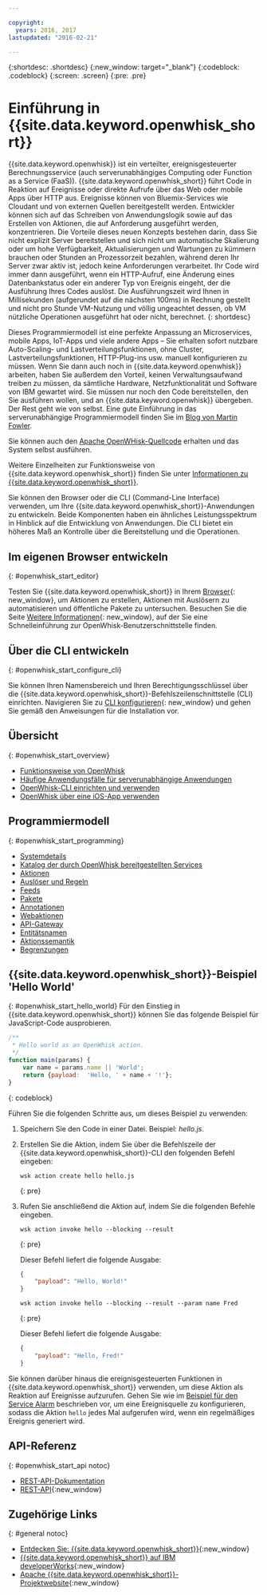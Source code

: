 ```yaml
---

copyright:
  years: 2016, 2017
lastupdated: "2016-02-21"

---
```


{:shortdesc: .shortdesc}
{:new_window: target="_blank"}
{:codeblock: .codeblock}
{:screen: .screen}
{:pre: .pre}

# Einführung in {{site.data.keyword.openwhisk_short}}


{{site.data.keyword.openwhisk}} ist ein verteilter, ereignisgesteuerter Berechnungsservice (auch serverunabhängiges Computing oder Function as a Service (FaaS)). {{site.data.keyword.openwhisk_short}} führt Code in Reaktion auf Ereignisse oder direkte Aufrufe über das Web oder mobile Apps über HTTP aus. Ereignisse können von Bluemix-Services wie Cloudant und von externen Quellen bereitgestellt werden. Entwickler können sich auf das Schreiben von Anwendungslogik sowie auf das Erstellen von Aktionen, die auf Anforderung ausgeführt werden, konzentrieren.
Die Vorteile dieses neuen Konzepts bestehen darin, dass Sie nicht explizit Server bereitstellen und sich nicht um automatische Skalierung oder um hohe Verfügbarkeit, Aktualisierungen und Wartungen zu kümmern brauchen oder Stunden an Prozessorzeit bezahlen, während deren Ihr Server zwar aktiv ist, jedoch keine Anforderungen verarbeitet.
Ihr Code wird immer dann ausgeführt, wenn ein HTTP-Aufruf, eine Änderung eines Datenbankstatus oder ein anderer Typ von Ereignis eingeht, der die Ausführung Ihres Codes auslöst.
Die Ausführungszeit wird Ihnen in Millisekunden (aufgerundet auf die nächsten 100ms) in Rechnung gestellt und nicht pro Stunde VM-Nutzung und völlig ungeachtet dessen, ob VM nützliche Operationen ausgeführt hat oder nicht, berechnet.
{: shortdesc}

Dieses Programmiermodell ist eine perfekte Anpassung an Microservices, mobile Apps, IoT-Apps und viele andere Apps – Sie erhalten sofort nutzbare Auto-Scaling- und Lastverteilungsfunktionen, ohne Cluster, Lastverteilungsfunktionen, HTTP-Plug-ins usw. manuell konfigurieren zu müssen. Wenn Sie dann auch noch in {{site.data.keyword.openwhisk}} arbeiten, haben Sie außerdem den Vorteil, keinen Verwaltungsaufwand treiben zu müssen, da sämtliche Hardware, Netzfunktionalität und Software von IBM gewartet wird. Sie müssen nur noch den Code bereitstellen, den Sie ausführen wollen, und an {{site.data.keyword.openwhisk}} übergeben. Der Rest geht wie von selbst. Eine gute Einführung in das serverunabhängige Programmiermodell finden Sie im [Blog von Martin Fowler](https://martinfowler.com/articles/serverless.html).

Sie können auch den [Apache OpenWHisk-Quellcode](https://github.com/openwhisk/openwhisk) erhalten und das System selbst ausführen.

Weitere Einzelheiten zur Funktionsweise von {{site.data.keyword.openwhisk_short}} finden Sie unter [Informationen zu {{site.data.keyword.openwhisk_short}}](./openwhisk_about.html).

Sie können den Browser oder die CLI (Command-Line Interface) verwenden, um Ihre {{site.data.keyword.openwhisk_short}}-Anwendungen zu entwickeln.
Beide Komponenten haben ein ähnliches Leistungsspektrum in Hinblick auf die Entwicklung von Anwendungen. Die CLI bietet ein höheres Maß an Kontrolle über die Bereitstellung und die Operationen.

## Im eigenen Browser entwickeln
{: #openwhisk_start_editor}

Testen Sie {{site.data.keyword.openwhisk_short}} in Ihrem [Browser](https://console.{DomainName}/openwhisk/editor){: new_window}, um Aktionen zu erstellen, Aktionen mit Auslösern zu automatisieren und öffentliche Pakete zu untersuchen. 
Besuchen Sie die Seite [Weitere Informationen](https://console.{DomainName}/openwhisk/learn){: new_window}, auf der Sie eine Schnelleinführung zur OpenWhisk-Benutzerschnittstelle finden.

## Über die CLI entwickeln
{: #openwhisk_start_configure_cli}

Sie können Ihren Namensbereich und Ihren Berechtigungsschlüssel über die {{site.data.keyword.openwhisk_short}}-Befehlszeilenschnittstelle (CLI) einrichten.
Navigieren Sie zu [CLI konfigurieren](https://new-console.{DomainName}/openwhisk/cli){: new_window} und gehen Sie gemäß den Anweisungen für die Installation vor.

## Übersicht
{: #openwhisk_start_overview}
- [Funktionsweise von OpenWhisk](./openwhisk_about.html)
- [Häufige Anwendungsfälle für serverunabhängige Anwendungen](./openwhisk_use_cases.html)
- [OpenWhisk-CLI einrichten und verwenden](./openwhisk_cli.html)
- [OpenWhisk über eine iOS-App verwenden](./openwhisk_mobile_sdk.html)

## Programmiermodell
{: #openwhisk_start_programming}
- [Systemdetails](./openwhisk_reference.html)
- [Katalog der durch OpenWhisk bereitgestellten Services](./openwhisk_catalog.html)
- [Aktionen](./openwhisk_actions.html)
- [Auslöser und Regeln](./openwhisk_triggers_rules.html)
- [Feeds](./openwhisk_feeds.html)
- [Pakete](./openwhisk_packages.html)
- [Annotationen](./openwhisk_annotations.html)
- [Webaktionen](./openwhisk_webactions.html)
- [API-Gateway](./openwhisk_apigateway.html)
- [Entitätsnamen](./openwhisk_reference.html#openwhisk_entities)
- [Aktionssemantik](./openwhisk_reference.html#openwhisk_semantics)
- [Begrenzungen](./openwhisk_reference.html#openwhisk_syslimits)

## {{site.data.keyword.openwhisk_short}}-Beispiel 'Hello World'
{: #openwhisk_start_hello_world}
Für den Einstieg in {{site.data.keyword.openwhisk_short}} können Sie das folgende Beispiel für JavaScript-Code ausprobieren.

```javascript
/**
 * Hello world as an OpenWhisk action.
 */
function main(params) {
    var name = params.name || 'World';
    return {payload:  'Hello, ' + name + '!'};
}
```
{: codeblock}

Führen Sie die folgenden Schritte aus, um dieses Beispiel zu verwenden:

1. Speichern Sie den Code in einer Datei. Beispiel: *hello.js*.

2. Erstellen Sie die Aktion, indem Sie über die Befehlszeile der {{site.data.keyword.openwhisk_short}}-CLI den folgenden Befehl eingeben:

    ```
    wsk action create hello hello.js
    ```
    {: pre}

3. Rufen Sie anschließend die Aktion auf, indem Sie die folgenden Befehle eingeben.

    ```
    wsk action invoke hello --blocking --result
    ```
    {: pre}  

    Dieser Befehl liefert die folgende Ausgabe:

    ```json
    {
        "payload": "Hello, World!"
    }
    ```
    
    ```
    wsk action invoke hello --blocking --result --param name Fred
    ```
    {: pre}  

    Dieser Befehl liefert die folgende Ausgabe:

    ```json
    {
        "payload": "Hello, Fred!"
    }
    ```

Sie können darüber hinaus die ereignisgesteuerten Funktionen in {{site.data.keyword.openwhisk_short}} verwenden, um diese Aktion als Reaktion auf Ereignisse aufzurufen. Gehen Sie wie im [Beispiel für den Service Alarm](./openwhisk_packages.html#openwhisk_packages_trigger) beschrieben vor, um eine Ereignisquelle zu konfigurieren, sodass die Aktion `hello` jedes Mal aufgerufen wird, wenn ein regelmäßiges Ereignis generiert wird.


## API-Referenz
{: #openwhisk_start_api notoc}
* [REST-API-Dokumentation](./openwhisk_reference.html#openwhisk_ref_restapi)
* [REST-API](https://new-console.{DomainName}/apidocs/98){:new_window}

## Zugehörige Links
{: #general notoc}
* [Entdecken Sie: {{site.data.keyword.openwhisk_short}}](http://www.ibm.com/cloud-computing/bluemix/openwhisk/){:new_window}
* [{{site.data.keyword.openwhisk_short}} auf IBM developerWorks](https://developer.ibm.com/openwhisk/){:new_window}
* [Apache {{site.data.keyword.openwhisk_short}}-Projektwebsite](http://openwhisk.org){:new_window}
